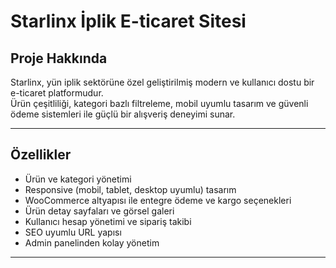 # Starlinx İplik E-ticaret Sitesi


## Proje Hakkında

Starlinx, yün iplik sektörüne özel geliştirilmiş modern ve kullanıcı dostu bir e-ticaret platformudur.  
Ürün çeşitliliği, kategori bazlı filtreleme, mobil uyumlu tasarım ve güvenli ödeme sistemleri ile güçlü bir alışveriş deneyimi sunar.

---

## Özellikler

- Ürün ve kategori yönetimi  
- Responsive (mobil, tablet, desktop uyumlu) tasarım  
- WooCommerce altyapısı ile entegre ödeme ve kargo seçenekleri  
- Ürün detay sayfaları ve görsel galeri  
- Kullanıcı hesap yönetimi ve sipariş takibi  
- SEO uyumlu URL yapısı  
- Admin panelinden kolay yönetim  

---


